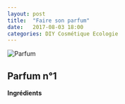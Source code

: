 ```yaml
---
layout: post
title:  "Faire son parfum"
date:   2017-08-03 18:00
categories: DIY Cosmétique Ecologie
---
```



![Parfum](/images/parfum.jpg)

## Parfum n°1

**Ingrédients**
